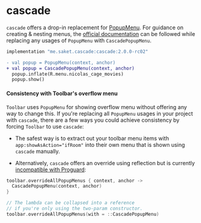 # cascade

`cascade` offers a drop-in replacement for [PopupMenu](https://developer.android.com/reference/androidx/appcompat/widget/PopupMenu). For guidance on creating & nesting menus, the [official documentation](https://developer.android.com/develop/ui/views/components/menus) can be followed while replacing any usages of `PopupMenu` with `CascadePopupMenu`.

```groovy
implementation "me.saket.cascade:cascade:2.0.0-rc02"
```

```diff
- val popup = PopupMenu(context, anchor)
+ val popup = CascadePopupMenu(context, anchor)
  popup.inflate(R.menu.nicolas_cage_movies)
  popup.show()
```

#### Consistency with Toolbar's overflow menu

`Toolbar` uses `PopupMenu` for showing overflow menu without offering any way to change this. If you're replacing all `PopupMenu` usages in your project with `cascade`, there are a few ways you could achieve consistency by forcing `Toolbar` to use `cascade`:

- The safest way is to extract out your toolbar menu items with `app:showAsAction="ifRoom"` into their own menu that is shown using `cascade` manually.

- Alternatively, `cascade` offers an override using reflection but is currently [incompatible with Proguard](https://github.com/saket/cascade/issues/31):

```kotlin
toolbar.overrideAllPopupMenus { context, anchor ->
  CascadePopupMenu(context, anchor)
}

// The lambda can be collapsed into a reference
// if you're only using the two-param constructor.
toolbar.overrideAllPopupMenus(with = ::CascadePopupMenu)
```
